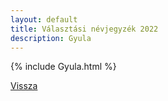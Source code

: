 ```yaml
---
layout: default
title: Választási névjegyzék 2022
description: Gyula
---
```


{% include Gyula.html %}

[Vissza](./)